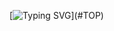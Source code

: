 [![Typing SVG](https://readme-typing-svg.demolab.com?font=JetBrains+Mono&pause=1000&color=89B4FA&random=false&width=435&separator=%40&lines=%22%22+%3C%3E+%3D+%5B%5D+%3F+%3A+''+*+%2F+HELLO+WORLD;)](#TOP)
